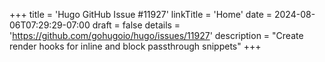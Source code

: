 +++
title = 'Hugo GitHub Issue #11927'
linkTitle = 'Home'
date = 2024-08-06T07:29:29-07:00
draft = false
details = 'https://github.com/gohugoio/hugo/issues/11927'
description = "Create render hooks for inline and block passthrough snippets"
+++
